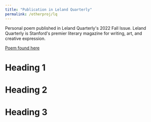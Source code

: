 ```yaml
---
title: "Publication in Leland Quarterly"
permalink: /otherproj/lq
---
```


Personal poem published in Leland Quarterly's 2022 Fall Issue. Leland Quarterly is Stanford's premier literary magazine for writing, art, and creative expression.

[Poem found here](https://issuu.com/lelandquarterly/docs/lqfall2022_11479_)

Heading 1
======

Heading 2
======

Heading 3
======